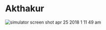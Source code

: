 # Akthakur

![simulator screen shot apr 25 2018 1 11 49 am](https://user-images.githubusercontent.com/33283321/39233816-5899f970-4826-11e8-858d-50161bfd163b.png)
